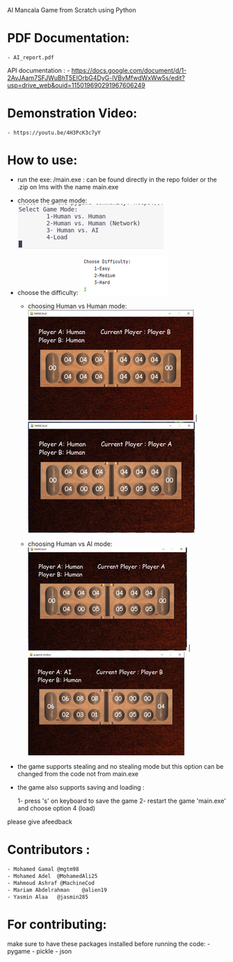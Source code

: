 AI Mancala Game from Scratch using Python

# PDF Documentation:
    - AI_report.pdf

API documentation :
    - https://docs.google.com/document/d/1-2AvJAam7SFJWuBhT5EIOrbG4DyG-lVBvMfwdWxWw5s/edit?usp=drive_web&ouid=115019690291967606249

# Demonstration Video:
    - https://youtu.be/4H3PcK3c7yY


# How to use:
* run the exe: /main.exe  : can be found directly in the repo folder or the .zip on lms with the name main.exe
* choose the game mode:
            ![This is a alt text.](/images/game_mode.png "Choosing game mode.")
            
* choose the difficulty:
            ![This is a alt text.](/images/difficulty.png "Choosing game difficulty.")


    - choosing Human vs Human mode:
        ![This is a alt text.](/images/HH1.png "Human vs Human B.") |
        ![This is a alt text.](/images/HH2.png "Human vs Human A.")
        
    - choosing Human vs AI mode:
        ![This is a alt text.](/images/HA1.png "Human vs AI A.") |
        ![This is a alt text.](/images/HA2.png "Human vs AI B.")


* the game supports stealing and no stealing mode but this option can be changed from the code not from main.exe

* the game also supports saving and loading :
        
    1- press 's' on keyboard to save the game 
    2- restart the game 'main.exe' and choose option 4 (load)


 please give afeedback 
 
# Contributors : 
    - Mohamed Gamal @mgtm98
    - Mohamed Adel  @MohamedAli25
    - Mahmoud Ashraf @MachineCod
    - Mariam Abdelrahman    @alien19
    - Yasmin Alaa   @jasmin285

# For contributing:
make sure to have these packages installed before running the code:
    - pygame
    - pickle
    - json
